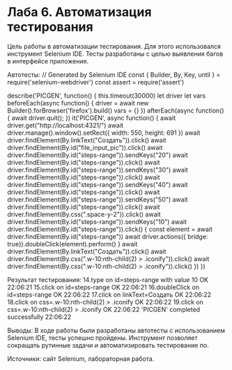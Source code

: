 # Лаба 6. Автоматизация тестирования

Цель работы в автоматизации тестирования. Для этого использовался инструмент Selenium IDE. Тесты разработаны с целью выявления багов в интерфейсе приложения.

Автотесты:
// Generated by Selenium IDE
const { Builder, By, Key, until } = require('selenium-webdriver')
const assert = require('assert')

describe('PICGEN', function() {
  this.timeout(30000)
  let driver
  let vars
  beforeEach(async function() {
    driver = await new Builder().forBrowser('firefox').build()
    vars = {}
  })
  afterEach(async function() {
    await driver.quit();
  })
  it('PICGEN', async function() {
    await driver.get("http://localhost:4321/")
    await driver.manage().window().setRect({ width: 550, height: 691 })
    await driver.findElement(By.linkText("Создать")).click()
    await driver.findElement(By.id("file_input_pic")).click()
    await driver.findElement(By.id("steps-range")).sendKeys("20")
    await driver.findElement(By.id("steps-range")).click()
    await driver.findElement(By.id("steps-range")).sendKeys("30")
    await driver.findElement(By.id("steps-range")).click()
    await driver.findElement(By.id("steps-range")).sendKeys("40")
    await driver.findElement(By.id("steps-range")).click()
    await driver.findElement(By.id("steps-range")).sendKeys("50")
    await driver.findElement(By.id("steps-range")).click()
    await driver.findElement(By.css(".space-y-2")).click()
    await driver.findElement(By.id("steps-range")).sendKeys("10")
    await driver.findElement(By.id("steps-range")).click()
    {
      const element = await driver.findElement(By.id("steps-range"))
      await driver.actions({ bridge: true}).doubleClick(element).perform()
    }
    await driver.findElement(By.linkText("Создать")).click()
    await driver.findElement(By.css(".w-10:nth-child(2) > .iconify")).click()
    await driver.findElement(By.css(".w-10:nth-child(2) > .iconify")).click()
  })
})

Результат тестирования: 
14.type on id=steps-range with value 10 OK
22:06:21
15.click on id=steps-range OK
22:06:21
16.doubleClick on id=steps-range OK
22:06:22
17.click on linkText=Создать OK
22:06:22
18.click on css=.w-10:nth-child(2) > .iconify OK
22:06:22
19.click on css=.w-10:nth-child(2) > .iconify OK
22:06:22
'PICGEN' completed successfully
22:06:22

Выводы:
В ходе работы были разработаны автотесты с использованием Selenium IDE, тесты успешно пройдены. Инструмент позволяет сокращать рутинные задачи и автоматизировать тестирование по.

Источники: сайт Selenium, лабораторная работа.
